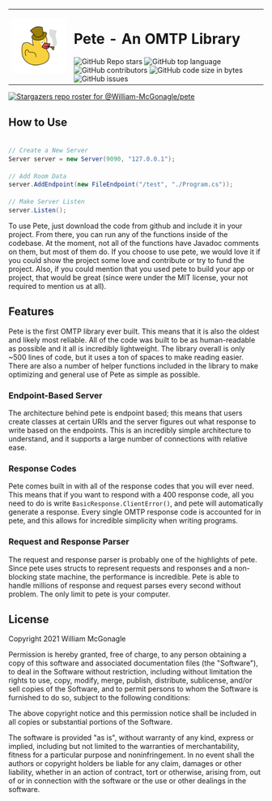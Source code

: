 <table>
    <td>
        <img src="./.github/resources/logo.svg">
    </td>
    <td>
        <h1>Pete - An OMTP Library</h1>
        <img alt="GitHub Repo stars" src="https://img.shields.io/github/stars/william-mcgonagle/pete?style=flat">
        <img alt="GitHub top language" src="https://img.shields.io/github/languages/top/william-mcgonagle/pete">
        <img alt="GitHub contributors" src="https://img.shields.io/github/contributors/william-mcgonagle/pete">
        <img alt="GitHub code size in bytes" src="https://img.shields.io/github/languages/code-size/william-mcgonagle/pete">
        <img alt="GitHub issues" src="https://img.shields.io/github/issues/william-mcgonagle/pete">
    </td>
</table>

[![Stargazers repo roster for @William-McGonagle/pete](https://reporoster.com/stars/William-McGonagle/pete)](https://github.com/William-McGonagle/pete/stargazers)

## How to Use

```csharp

// Create a New Server
Server server = new Server(9090, "127.0.0.1");

// Add Room Data
server.AddEndpoint(new FileEndpoint("/test", "./Program.cs"));

// Make Server Listen
server.Listen();

```

To use Pete, just download the code from github and include it in your project. From there, you can run any of the functions inside of the codebase. At the moment, not all of the functions have Javadoc comments on them, but most of them do. If you choose to use pete, we would love it if you could show the project some love and contribute or try to fund the project. Also, if you could mention that you used pete to build your app or project, that would be great (since were under the MIT license, your not required to mention us at all).

## Features

Pete is the first OMTP library ever built. This means that it is also the oldest and likely most reliable. All of the code was built to be as human-readable as possible and it all is incredibly lightweight. The library overall is only ~500 lines of code, but it uses a ton of spaces to make reading easier. There are also a number of helper functions included in the library to make optimizing and general use of Pete as simple as possible.

### Endpoint-Based Server

The architecture behind pete is endpoint based; this means that users create classes at certain URIs and the server figures out what response to write based on the endpoints. This is an incredibly simple architecture to understand, and it supports a large number of connections with relative ease.

### Response Codes

Pete comes built in with all of the response codes that you will ever need. This means that if you want to respond with a 400 response code, all you need to do is write `BasicResponse.ClientError()`, and pete will automatically generate a response. Every single OMTP response code is accounted for in pete, and this allows for incredible simplicity when writing programs.

### Request and Response Parser

The request and response parser is probably one of the highlights of pete. Since pete uses structs to represent requests and responses and a non-blocking state machine, the performance is incredible. Pete is able to handle millions of response and request parses every second without problem. The only limit to pete is your computer.

## License

Copyright 2021 William McGonagle

Permission is hereby granted, free of charge, to any person obtaining a copy of this software and associated documentation files (the "Software"), to deal in the Software without restriction, including without limitation the rights to use, copy, modify, merge, publish, distribute, sublicense, and/or sell copies of the Software, and to permit persons to whom the Software is furnished to do so, subject to the following conditions:

The above copyright notice and this permission notice shall be included in all copies or substantial portions of the Software.

The software is provided "as is", without warranty of any kind, express or implied, including but not limited to the warranties of merchantability, fitness for a particular purpose and noninfringement. In no event shall the authors or copyright holders be liable for any claim, damages or other liability, whether in an action of contract, tort or otherwise, arising from, out of or in connection with the software or the use or other dealings in the software.
